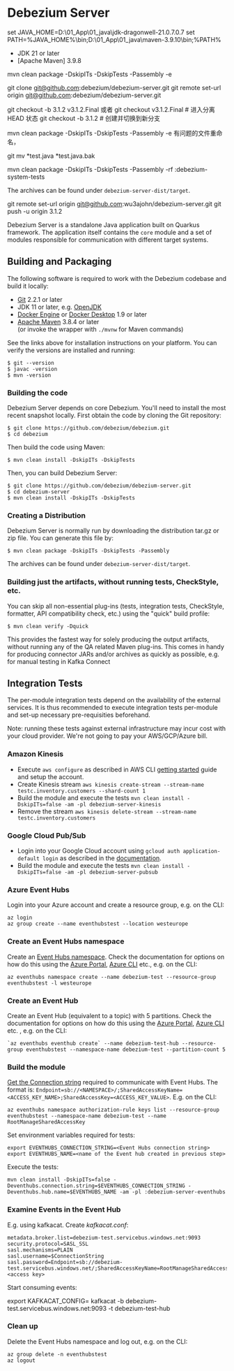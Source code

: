 # Debezium Server

set JAVA_HOME=D:\01_App\01_java\jdk-dragonwell-21.0.7.0.7
set PATH=%JAVA_HOME%\bin;D:\01_App\01_java\maven-3.9.10\bin;%PATH%
* JDK 21 or later
* [Apache Maven] 3.9.8

mvn clean package -DskipITs -DskipTests -Passembly -e

git clone git@github.com:debezium/debezium-server.git
git remote set-url origin git@github.com:debezium/debezium-server.git


git checkout -b 3.1.2 v3.1.2.Final
或者
git checkout v3.1.2.Final   # 进入分离 HEAD 状态
git checkout -b 3.1.2  # 创建并切换到新分支

mvn clean package -DskipITs -DskipTests -Passembly -e
有问题的文件重命名，

git mv *test.java *test.java.bak

mvn clean package -DskipITs -DskipTests -Passembly  -rf :debezium-system-tests

The archives can be found under `debezium-server-dist/target`.

git remote set-url origin git@github.com:wu3ajohn/debezium-server.git
git push -u origin 3.1.2











Debezium Server is a standalone Java application built on Quarkus framework.
The application itself contains the `core` module and a set of modules responsible for communication with different target systems.
## Building and Packaging

The following software is required to work with the Debezium codebase and build it locally:

* [Git](https://git-scm.com) 2.2.1 or later
* JDK 11 or later, e.g. [OpenJDK](http://openjdk.java.net/projects/jdk/)
* [Docker Engine](https://docs.docker.com/engine/install/) or [Docker Desktop](https://docs.docker.com/desktop/) 1.9 or later
* [Apache Maven](https://maven.apache.org/index.html) 3.8.4 or later  
  (or invoke the wrapper with `./mvnw` for Maven commands)

See the links above for installation instructions on your platform. You can verify the versions are installed and running:

    $ git --version
    $ javac -version
    $ mvn -version

### Building the code

Debezium Server depends on core Debezium.  You'll need to install the most recent snapshot locally. First obtain the code by cloning the Git repository:

    $ git clone https://github.com/debezium/debezium.git
    $ cd debezium

Then build the code using Maven:

    $ mvn clean install -DskipITs -DskipTests

Then, you can build Debezium Server:

    $ git clone https://github.com/debezium/debezium-server.git
    $ cd debezium-server
    $ mvn clean install -DskipITs -DskipTests

### Creating a Distribution

Debezium Server is normally run by downloading the distribution tar.gz or zip file.  You can generate this file by:

    $ mvn clean package -DskipITs -DskipTests -Passembly

The archives can be found under `debezium-server-dist/target`.

### Building just the artifacts, without running tests, CheckStyle, etc.

You can skip all non-essential plug-ins (tests, integration tests, CheckStyle, formatter, API compatibility check, etc.) using the "quick" build profile:

    $ mvn clean verify -Dquick

This provides the fastest way for solely producing the output artifacts, without running any of the QA related Maven plug-ins.
This comes in handy for producing connector JARs and/or archives as quickly as possible, e.g. for manual testing in Kafka Connect

## Integration Tests

The per-module integration tests depend on the availability of the external services.
It is thus recommended to execute integration tests per-module and set-up necessary pre-requisities beforehand.

Note: running these tests against external infrastructure may incur cost with your cloud provider.
We're not going to pay your AWS/GCP/Azure bill.

### Amazon Kinesis

* Execute `aws configure` as described in AWS CLI [getting started](https://github.com/aws/aws-cli#getting-started) guide and setup the account.
* Create Kinesis stream `aws kinesis create-stream --stream-name testc.inventory.customers --shard-count 1`
* Build the module and execute the tests `mvn clean install -DskipITs=false -am -pl debezium-server-kinesis`
* Remove the stream `aws kinesis delete-stream --stream-name testc.inventory.customers`

### Google Cloud Pub/Sub

* Login into your Google Cloud account using `gcloud auth application-default login` as described in the [documentation](https://cloud.google.com/sdk/gcloud/reference/auth/application-default).
* Build the module and execute the tests `mvn clean install -DskipITs=false -am -pl debezium-server-pubsub`

### Azure Event Hubs

Login into your Azure account and create a resource group, e.g. on the CLI:

```shell
az login
az group create --name eventhubstest --location westeurope
```

### Create an Event Hubs namespace

Create an [Event Hubs namespace](https://docs.microsoft.com/azure/event-hubs/event-hubs-features#namespace). Check the documentation for options on how do this using the [Azure Portal](https://docs.microsoft.com/azure/event-hubs/event-hubs-create#create-an-event-hubs-namespace), [Azure CLI](https://docs.microsoft.com/azure/event-hubs/event-hubs-quickstart-cli#create-an-event-hubs-namespace) etc., e.g. on the CLI:

```shell
az eventhubs namespace create --name debezium-test --resource-group eventhubstest -l westeurope
```

### Create an Event Hub

Create an Event Hub (equivalent to a topic) with 5 partitions. Check the documentation for options on how do this using the [Azure Portal](https://docs.microsoft.com/azure/event-hubs/event-hubs-create#create-an-event-hub), [Azure CLI](https://docs.microsoft.com/azure/event-hubs/event-hubs-quickstart-cli#create-an-event-hub) etc. , e.g. on the CLI:

```shell
`az eventhubs eventhub create` --name debezium-test-hub --resource-group eventhubstest --namespace-name debezium-test --partition-count 5
```

### Build the module

[Get the Connection string](https://docs.microsoft.com/azure/event-hubs/event-hubs-get-connection-string) required to communicate with Event Hubs. The format is: `Endpoint=sb://<NAMESPACE>/;SharedAccessKeyName=<ACCESS_KEY_NAME>;SharedAccessKey=<ACCESS_KEY_VALUE>`.
E.g. on the CLI:

```shell
az eventhubs namespace authorization-rule keys list --resource-group eventhubstest --namespace-name debezium-test --name RootManageSharedAccessKey
```

Set environment variables required for tests:

```shell
export EVENTHUBS_CONNECTION_STRING=<Event Hubs connection string>
export EVENTHUBS_NAME=<name of the Event hub created in previous step>
```

Execute the tests:

```shell
mvn clean install -DskipITs=false -Deventhubs.connection.string=$EVENTHUBS_CONNECTION_STRING -Deventhubs.hub.name=$EVENTHUBS_NAME -am -pl :debezium-server-eventhubs
```

### Examine Events in the Event Hub

E.g. using kafkacat. Create _kafkacat.conf_:

```shell
metadata.broker.list=debezium-test.servicebus.windows.net:9093
security.protocol=SASL_SSL
sasl.mechanisms=PLAIN
sasl.username=$ConnectionString
sasl.password=Endpoint=sb://debezium-test.servicebus.windows.net/;SharedAccessKeyName=RootManageSharedAccessKey;SharedAccessKey=<access key>
```

Start consuming events:

export KAFKACAT_CONFIG=<path to kafkacat.conf>
kafkacat -b debezium-test.servicebus.windows.net:9093 -t debezium-test-hub

### Clean up

Delete the Event Hubs namespace and log out, e.g. on the CLI:

```shell
az group delete -n eventhubstest
az logout
```
